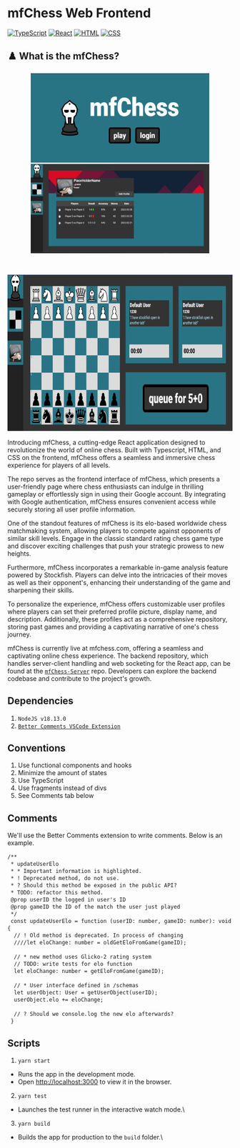 # mfChess Web Frontend
[![TypeScript](https://img.shields.io/badge/TypeScript-3178C6?style=for-the-badge&logo=typescript&logoColor=white)]()
[![React](https://img.shields.io/badge/React-61DAFB?style=for-the-badge&logo=react&logoColor=white)]()
[![HTML](https://img.shields.io/badge/HTML-E34F26?style=for-the-badge&logo=HTML5&logoColor=white)]()
[![CSS](https://img.shields.io/badge/CSS-1572B6?style=for-the-badge&logo=CSS3&logoColor=white)]()

## ♟️ What is the mfChess?

<p align="center">
  <img src="mfChess-front-page.png" height="200" width="400" alt="mfChess Front Page">
  <img src="mfChess-profile-page.png" height="200" width="400" alt="mfChess Profile Page">
</p>
<br/>
<p align="center">
  <img src="mfChess-board-page.png" height="350" width="700" alt="mfChess Board Page">
</p>

Introducing mfChess, a cutting-edge React application designed to revolutionize the world of online chess. Built with Typescript, HTML, and CSS on the frontend, mfChess offers a seamless and immersive chess experience for players of all levels.

The repo serves as the frontend interface of mfChess, which presents a user-friendly page where chess enthusiasts can indulge in thrilling gameplay or effortlessly sign in using their Google account. By integrating with Google authentication, mfChess ensures convenient access while securely storing all user profile information.

One of the standout features of mfChess is its elo-based worldwide chess matchmaking system, allowing players to compete against opponents of similar skill levels. Engage in the classic standard rating chess game type and discover exciting challenges that push your strategic prowess to new heights.

Furthermore, mfChess incorporates a remarkable in-game analysis feature powered by Stockfish. Players can delve into the intricacies of their moves as well as their opponent's, enhancing their understanding of the game and sharpening their skills.

To personalize the experience, mfChess offers customizable user profiles where players can set their preferred profile picture, display name, and description. Additionally, these profiles act as a comprehensive repository, storing past games and providing a captivating narrative of one's chess journey.

mfChess is currently live at mfchess.com, offering a seamless and captivating online chess experience. The backend repository, which handles server-client handling and web socketing for the React app, can be found at the <a href="https://github.com/RiRah123/mfChess-Server">`mfChess-Server`</a> repo. Developers can explore the backend codebase and contribute to the project's growth.

## Dependencies
1. `NodeJS v18.13.0`
2. [`Better Comments VSCode Extension`](https://marketplace.visualstudio.com/items?itemName=aaron-bond.better-comments)

## Conventions
1. Use functional components and hooks
2. Minimize the amount of states
3. Use TypeScript
4. Use fragments instead of divs
5. See Comments tab below

## Comments
We'll use the Better Comments extension to write comments. Below is an example.
```
/**
 * updateUserElo
 * * Important information is highlighted.
 * ! Deprecated method, do not use.
 * ? Should this method be exposed in the public API?
 * TODO: refactor this method.
 @prop userID the logged in user's ID
 @prop gameID the ID of the match the user just played
 */
 const updateUserElo = function (userID: number, gameID: number): void {
  // ! Old method is deprecated. In process of changing
  ////let eloChange: number = oldGetEloFromGame(gameID);
  
  // * new method uses Glicko-2 rating system
  // TODO: write tests for elo function
  let eloChange: number = getEloFromGame(gameID);
  
  // * User interface defined in /schemas
  let userObject: User = getUserObject(userID);
  userObject.elo += eloChange;
  
  // ? Should we console.log the new elo afterwards?
 }
```

## Scripts

1. `yarn start`
  - Runs the app in the development mode.
  - Open [http://localhost:3000](http://localhost:3000) to view it in the browser.

2. `yarn test`
  - Launches the test runner in the interactive watch mode.\

3. `yarn build`
  - Builds the app for production to the `build` folder.\
